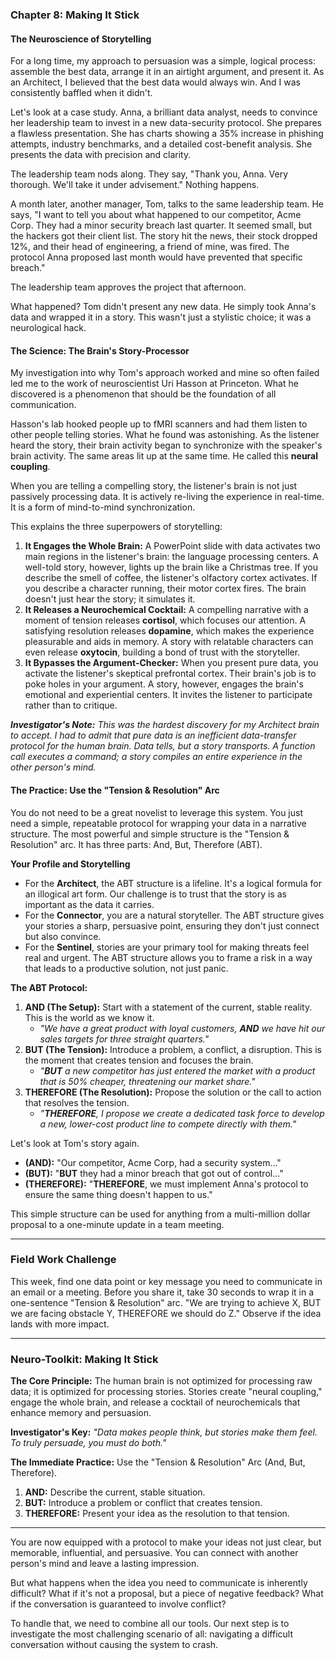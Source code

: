 ### **Chapter 8: Making It Stick**
#### The Neuroscience of Storytelling

For a long time, my approach to persuasion was a simple, logical process: assemble the best data, arrange it in an airtight argument, and present it. As an Architect, I believed that the best data would always win. And I was consistently baffled when it didn't.

Let's look at a case study. Anna, a brilliant data analyst, needs to convince her leadership team to invest in a new data-security protocol. She prepares a flawless presentation. She has charts showing a 35% increase in phishing attempts, industry benchmarks, and a detailed cost-benefit analysis. She presents the data with precision and clarity.

The leadership team nods along. They say, "Thank you, Anna. Very thorough. We'll take it under advisement." Nothing happens.

A month later, another manager, Tom, talks to the same leadership team. He says, "I want to tell you about what happened to our competitor, Acme Corp. They had a minor security breach last quarter. It seemed small, but the hackers got their client list. The story hit the news, their stock dropped 12%, and their head of engineering, a friend of mine, was fired. The protocol Anna proposed last month would have prevented that specific breach."

The leadership team approves the project that afternoon.

What happened? Tom didn't present any new data. He simply took Anna's data and wrapped it in a story. This wasn't just a stylistic choice; it was a neurological hack.

#### **The Science: The Brain's Story-Processor**

My investigation into why Tom's approach worked and mine so often failed led me to the work of neuroscientist Uri Hasson at Princeton. What he discovered is a phenomenon that should be the foundation of all communication.

Hasson's lab hooked people up to fMRI scanners and had them listen to other people telling stories. What he found was astonishing. As the listener heard the story, their brain activity began to synchronize with the speaker's brain activity. The same areas lit up at the same time. He called this **neural coupling**.

When you are telling a compelling story, the listener's brain is not just passively processing data. It is actively re-living the experience in real-time. It is a form of mind-to-mind synchronization.

This explains the three superpowers of storytelling:

1.  **It Engages the Whole Brain:** A PowerPoint slide with data activates two main regions in the listener's brain: the language processing centers. A well-told story, however, lights up the brain like a Christmas tree. If you describe the smell of coffee, the listener's olfactory cortex activates. If you describe a character running, their motor cortex fires. The brain doesn't just hear the story; it simulates it.
2.  **It Releases a Neurochemical Cocktail:** A compelling narrative with a moment of tension releases **cortisol**, which focuses our attention. A satisfying resolution releases **dopamine**, which makes the experience pleasurable and aids in memory. A story with relatable characters can even release **oxytocin**, building a bond of trust with the storyteller.
3.  **It Bypasses the Argument-Checker:** When you present pure data, you activate the listener's skeptical prefrontal cortex. Their brain's job is to poke holes in your argument. A story, however, engages the brain's emotional and experiential centers. It invites the listener to participate rather than to critique.

***Investigator's Note:*** *This was the hardest discovery for my Architect brain to accept. I had to admit that pure data is an inefficient data-transfer protocol for the human brain. Data tells, but a story transports. A function call executes a command; a story compiles an entire experience in the other person's mind.*

#### **The Practice: Use the "Tension & Resolution" Arc**

You do not need to be a great novelist to leverage this system. You just need a simple, repeatable protocol for wrapping your data in a narrative structure. The most powerful and simple structure is the "Tension & Resolution" arc. It has three parts: And, But, Therefore (ABT).

**Your Profile and Storytelling**
*   For the **Architect**, the ABT structure is a lifeline. It's a logical formula for an illogical art form. Our challenge is to trust that the story is as important as the data it carries.
*   For the **Connector**, you are a natural storyteller. The ABT structure gives your stories a sharp, persuasive point, ensuring they don't just connect but also convince.
*   For the **Sentinel**, stories are your primary tool for making threats feel real and urgent. The ABT structure allows you to frame a risk in a way that leads to a productive solution, not just panic.

**The ABT Protocol:**
1.  **AND (The Setup):** Start with a statement of the current, stable reality. This is the world as we know it.
    *   *"We have a great product with loyal customers, **AND** we have hit our sales targets for three straight quarters."*
2.  **BUT (The Tension):** Introduce a problem, a conflict, a disruption. This is the moment that creates tension and focuses the brain.
    *   *"**BUT** a new competitor has just entered the market with a product that is 50% cheaper, threatening our market share."*
3.  **THEREFORE (The Resolution):** Propose the solution or the call to action that resolves the tension.
    *   *"**THEREFORE**, I propose we create a dedicated task force to develop a new, lower-cost product line to compete directly with them."*

Let's look at Tom's story again.
*   **(AND):** "Our competitor, Acme Corp, had a security system..."
*   **(BUT):** "**BUT** they had a minor breach that got out of control..."
*   **(THEREFORE):** "**THEREFORE**, we must implement Anna's protocol to ensure the same thing doesn't happen to us."

This simple structure can be used for anything from a multi-million dollar proposal to a one-minute update in a team meeting.

---
### **Field Work Challenge**

This week, find one data point or key message you need to communicate in an email or a meeting. Before you share it, take 30 seconds to wrap it in a one-sentence "Tension & Resolution" arc. "We are trying to achieve X, BUT we are facing obstacle Y, THEREFORE we should do Z." Observe if the idea lands with more impact.

---
### **Neuro-Toolkit: Making It Stick**

**The Core Principle:**
The human brain is not optimized for processing raw data; it is optimized for processing stories. Stories create "neural coupling," engage the whole brain, and release a cocktail of neurochemicals that enhance memory and persuasion.

**Investigator's Key:**
*"Data makes people think, but stories make them feel. To truly persuade, you must do both."*

**The Immediate Practice:**
Use the "Tension & Resolution" Arc (And, But, Therefore).
1.  **AND:** Describe the current, stable situation.
2.  **BUT:** Introduce a problem or conflict that creates tension.
3.  **THEREFORE:** Present your idea as the resolution to that tension.

---

You are now equipped with a protocol to make your ideas not just clear, but memorable, influential, and persuasive. You can connect with another person's mind and leave a lasting impression.

But what happens when the idea you need to communicate is inherently difficult? What if it's not a proposal, but a piece of negative feedback? What if the conversation is guaranteed to involve conflict?

To handle that, we need to combine all our tools. Our next step is to investigate the most challenging scenario of all: navigating a difficult conversation without causing the system to crash.
      